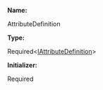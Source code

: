 **Name:**

AttributeDefinition

**Type:**

Required<[IAttributeDefinition](https://gitbook-18.gitbook.io/au//runtime/definitions/interfaces/iattributedefinition)>

**Initializer:**

Required<IAttributeDefinition>

